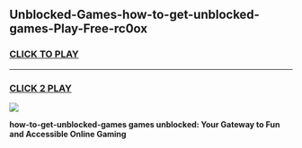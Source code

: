 
## Unblocked-Games-how-to-get-unblocked-games-Play-Free-rc0ox
<h3>
<a href="https://premium76.site?title=how-to-get-unblocked-games&ref=21A">CLICK TO PLAY</a></h3>
<hr>

<h3>
<a href="https://premium76.site?title=how-to-get-unblocked-games&ref=21A">CLICK 2 PLAY</a>
  
</h3>

<a href="https://premium76.site?title=how-to-get-unblocked-games&ref=21A"><img src="https://clearcache.store/games.png"></a>


**how-to-get-unblocked-games games unblocked: Your Gateway to Fun and Accessible Online Gaming**
